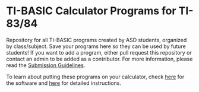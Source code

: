 # TI-BASIC Calculator Programs for TI-83/84

Repository for all TI-BASIC programs created by ASD students, organized by class/subject. Save your programs here so they can be used by future students! If you want to add a program, either pull request this repository or contact an admin to be added as a contributor. For more information, please read the [Submission Guidelines](https://github.com/ASD-NH/Submission-Guidelines).

To learn about putting these programs on your calculator, check [here](https://education.ti.com/en/us/products/computer_software/connectivity-software/ti-connect-software/tabs/overview) for the software and [here](http://www.dummies.com/how-to/content/ti-connect-software-for-the-ti84-plus.html) for detailed instructions.
